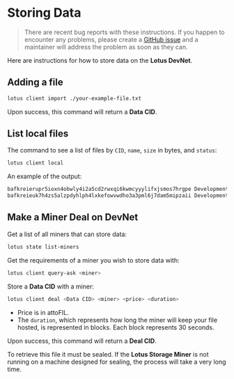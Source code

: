 # Storing Data

> There are recent bug reports with these instructions. If you happen to encounter any problems, please create a [GitHub issue](https://github.com/filecoin-project/lotus/issues/new) and a maintainer will address the problem as soon as they can.

Here are instructions for how to store data on the **Lotus DevNet**.

## Adding a file

```sh
lotus client import ./your-example-file.txt
```

Upon success, this command will return a **Data CID**.

## List local files

The command to see a list of files by `CID`, `name`, `size` in bytes, and `status`:

```sh
lotus client local
```

An example of the output:

```sh
bafkreierupr5ioxn4obwly4i2a5cd2rwxqi6kwmcyyylifxjsmos7hrgpe Development/sample-1.txt 2332 ok
bafkreieuk7h4zs5alzpdyhlph4lxkefowvwdho3a3pml6j7dam5mipzaii Development/sample-2.txt 30618 ok
```

## Make a Miner Deal on DevNet

Get a list of all miners that can store data:

```sh
lotus state list-miners
```

Get the requirements of a miner you wish to store data with:

```sh
lotus client query-ask <miner>
```

Store a **Data CID** with a miner:

```sh
lotus client deal <Data CID> <miner> <price> <duration>
```

* Price is in attoFIL.
* The `duration`, which represents how long the miner will keep your file hosted, is represented in blocks. Each block represents 30 seconds.

Upon success, this command will return a **Deal CID**. 

To retrieve this file it must be sealed. If the **Lotus Storage Miner** is not running on a machine designed for sealing, the process will take a very long time. 
